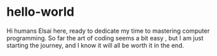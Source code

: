 # hello-world

Hi humans
Elsai here, ready to dedicate my time to mastering computer programming.
So far the art of coding seems a bit easy , but I am just starting the journey,
and I know it will all be worth it in the end.
